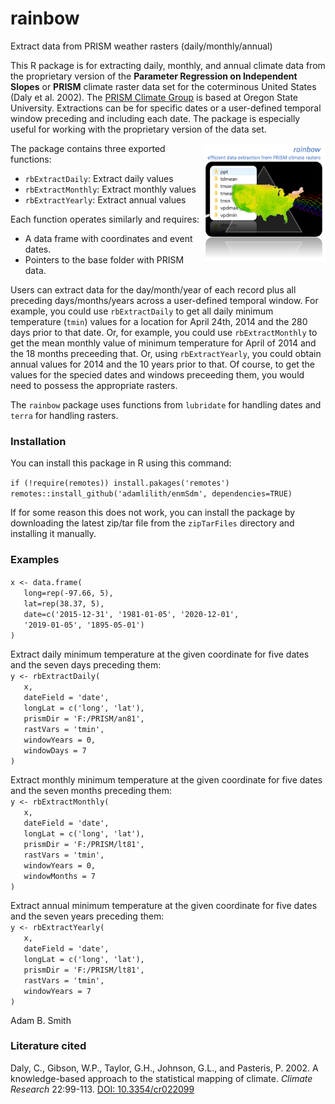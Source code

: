 # rainbow

Extract data from PRISM weather rasters (daily/monthly/annual)

This R package is for extracting daily, monthly, and annual climate data from the proprietary version of the **Parameter Regression on Independent Slopes** or **PRISM** climate raster data set for the coterminous United States (Daly et al. 2002). The [PRISM Climate Group](https://prism.oregonstate.edu) is based at Oregon State University. Extractions can be for specific dates or a user-defined temporal window preceding and including each date. The package is especially useful for working with the proprietary version of the data set.  
 
<img align="right" src="prism.png" height="190"/>  

The package contains three exported functions:
* `rbExtractDaily`: Extract daily values
* `rbExtractMonthly`: Extract monthly values
* `rbExtractYearly`: Extract annual values

Each function operates similarly and requires:
* A data frame with coordinates and event dates.
* Pointers to the base folder with PRISM data.  

Users can extract data for the day/month/year of each record plus all preceding days/months/years across a user-defined temporal window. For example, you could use `rbExtractDaily` to get all daily minimum temperature (`tmin`) values for a location for April 24th, 2014 and the 280 days prior to that date. Or, for example, you could use `rbExtractMonthly` to get the mean monthly value of minimum temperature for April of 2014 and the 18 months preceeding that. Or, using `rbExtractYearly`, you could obtain annual values for 2014 and the 10 years prior to that.  Of course, to get the values for the specied dates and windows preceeding them, you would need to possess the appropriate rasters.

The `rainbow` package uses functions from `lubridate` for handling dates and `terra` for handling rasters.

### Installation ###
You can install this package in R using this command:

`if (!require(remotes)) install.pakages('remotes')`
`remotes::install_github('adamlilith/enmSdm', dependencies=TRUE)`  

If for some reason this does not work, you can install the package by downloading the latest zip/tar file from the `zipTarFiles` directory and installing it manually.

### Examples ###
`x <- data.frame(`  
`	long=rep(-97.66, 5),`  
`	lat=rep(38.37, 5),`  
`	date=c('2015-12-31', '1981-01-05', '2020-12-01',`  
`	'2019-01-05', '1895-05-01')`  
`)`  

Extract daily minimum temperature at the given coordinate for five dates and the seven days preceding them:  
`y <- rbExtractDaily(`  
`	x,`  
`	dateField = 'date',`  
`	longLat = c('long', 'lat'),`  
`	prismDir = 'F:/PRISM/an81',`  
`	rastVars = 'tmin',`  
`	windowYears = 0,`  
`	windowDays = 7`  
`)`  

Extract monthly minimum temperature at the given coordinate for five dates and the seven months preceding them:  
`y <- rbExtractMonthly(`  
`	x,`  
`	dateField = 'date',`  
`	longLat = c('long', 'lat'),`  
`	prismDir = 'F:/PRISM/lt81',`  
`	rastVars = 'tmin',`  
`	windowYears = 0,`  
`	windowMonths = 7`  
`)`  

Extract annual minimum temperature at the given coordinate for five dates and the seven years preceding them:  
`y <- rbExtractYearly(`  
`	x,`  
`	dateField = 'date',`  
`	longLat = c('long', 'lat'),`  
`	prismDir = 'F:/PRISM/lt81',`  
`	rastVars = 'tmin',`  
`	windowYears = 7`  
`)`  

Adam B. Smith

### Literature cited ###
Daly, C., Gibson, W.P., Taylor, G.H., Johnson, G.L., and Pasteris, P.  2002.  A knowledge-based approach to the statistical mapping of climate.  *Climate Research* 22:99-113. [DOI: 10.3354/cr022099](http://dx.doi.org/10.3354/cr022099)
